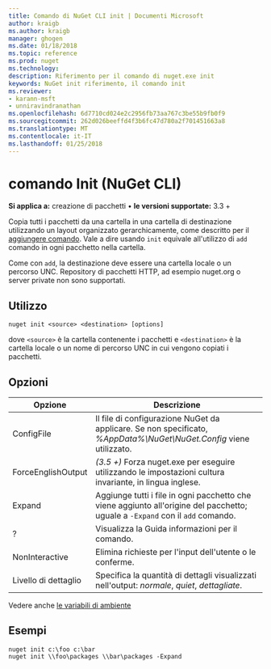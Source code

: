 ```yaml
---
title: Comando di NuGet CLI init | Documenti Microsoft
author: kraigb
ms.author: kraigb
manager: ghogen
ms.date: 01/18/2018
ms.topic: reference
ms.prod: nuget
ms.technology: 
description: Riferimento per il comando di nuget.exe init
keywords: NuGet init riferimento, il comando init
ms.reviewer:
- karann-msft
- unniravindranathan
ms.openlocfilehash: 6d7710cd024e2c2956fb73aa767c3be55b9fb0f9
ms.sourcegitcommit: 262d026beeffd4f3b6fc47d780a2f701451663a8
ms.translationtype: MT
ms.contentlocale: it-IT
ms.lasthandoff: 01/25/2018
---
```

# <a name="init-command-nuget-cli"></a>comando Init (NuGet CLI)

**Si applica a:** creazione di pacchetti &bullet; **le versioni supportate:** 3.3 +

Copia tutti i pacchetti da una cartella in una cartella di destinazione utilizzando un layout organizzato gerarchicamente, come descritto per il [aggiungere comando](cli-ref-add.md). Vale a dire usando `init` equivale all'utilizzo di `add` comando in ogni pacchetto nella cartella.

Come con `add`, la destinazione deve essere una cartella locale o un percorso UNC. Repository di pacchetti HTTP, ad esempio nuget.org o server private non sono supportati.

## <a name="usage"></a>Utilizzo

```cli
nuget init <source> <destination> [options]
```

dove `<source>` è la cartella contenente i pacchetti e `<destination>` è la cartella locale o un nome di percorso UNC in cui vengono copiati i pacchetti.

## <a name="options"></a>Opzioni

| Opzione | Descrizione |
| --- | --- |
| ConfigFile | Il file di configurazione NuGet da applicare. Se non specificato, *%AppData%\NuGet\NuGet.Config* viene utilizzato. |
| ForceEnglishOutput | *(3.5 +)*  Forza nuget.exe per eseguire utilizzando le impostazioni cultura invariante, in lingua inglese. |
| Expand | Aggiunge tutti i file in ogni pacchetto che viene aggiunto all'origine del pacchetto; uguale a `-Expand` con il `add` comando. |
| ? | Visualizza la Guida informazioni per il comando. |
| NonInteractive | Elimina richieste per l'input dell'utente o le conferme. |
| Livello di dettaglio | Specifica la quantità di dettagli visualizzati nell'output: *normale*, *quiet*, *dettagliate*. |

Vedere anche [le variabili di ambiente](cli-ref-environment-variables.md)

## <a name="examples"></a>Esempi

```cli
nuget init c:\foo c:\bar
nuget init \\foo\packages \\bar\packages -Expand
```
